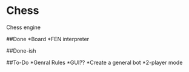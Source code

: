 # Chess
Chess engine

##Done
*Board
*FEN interpreter


##Done-ish

##To-Do
*Genral Rules
*GUI??
*Create a general bot
*2-player mode
